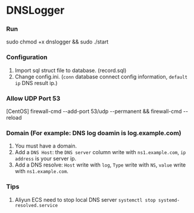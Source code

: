 # DNSLogger

### Run

sudo chmod +x dnslogger && sudo ./start


### Configuration

1. Import sql struct file to database. (record.sql)
2. Change config.ini. (`conn` database connect config information, `default ip` DNS result ip.)


### Allow UDP Port 53

[CentOS] firewall-cmd --add-port 53/udp --permanent && firewall-cmd --reload


### Domain (For example: DNS log doamin is log.example.com)

1. You must have a domain.
2. Add a `DNS Host`: the `DNS server` column write with `ns1.example.com`, `ip address` is your server ip.
3. Add a DNS resolve: `Host` write with `log`, `Type` write with `NS`, `value` write with `ns1.example.com`.


### Tips

1. Aliyun ECS need to stop local DNS server `systemctl stop systemd-resolved.service`

